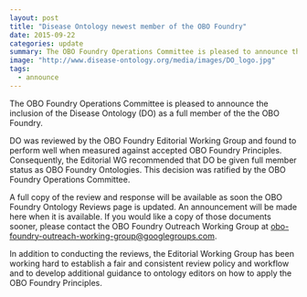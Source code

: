 ```yaml
---
layout: post
title: "Disease Ontology newest member of the OBO Foundry"
date: 2015-09-22
categories: update
summary: The OBO Foundry Operations Committee is pleased to announce the inclusion of the Disease Ontology (DO) as a full member of the the OBO Foundry.
image: "http://www.disease-ontology.org/media/images/DO_logo.jpg"
tags:
  - announce
---
```


The OBO Foundry Operations Committee is pleased to announce the inclusion of the Disease Ontology (DO) as a full member of the the OBO Foundry.

DO was reviewed by the OBO Foundry Editorial Working Group and found to perform well when measured against accepted OBO Foundry Principles. Consequently, the Editorial WG recommended that DO be given full member status as OBO Foundry Ontologies. This decision was ratified by the OBO Foundry Operations Committee.

A full copy of the review and response will be available as soon the OBO Foundry Ontology Reviews page is updated. An announcement will be made here when it is available. If you would like a copy of those documents sooner, please contact the OBO Foundry Outreach Working Group at obo-foundry-outreach-working-group@googlegroups.com.

In addition to conducting the reviews, the Editorial Working Group has been working hard to establish a fair and consistent review policy and workflow and to develop additional guidance to ontology editors on how to apply the OBO Foundry Principles.
